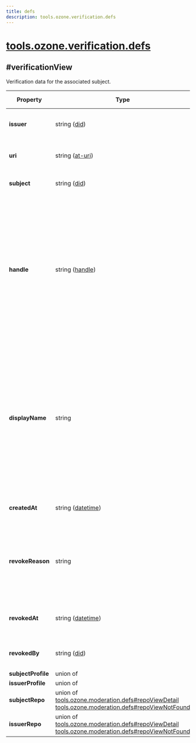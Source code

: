 ```yaml
---
title: defs
description: tools.ozone.verification.defs
---
```


# [tools.ozone.verification.defs](https://github.com/myConsciousness/atproto.dart/blob/main/lexicons/tools/ozone/verification/defs.json)

## #verificationView

Verification data for the associated subject.

| Property | Type | Known Values | Required | Description |
| --- | --- | --- | :---: | --- |
| **issuer** | string ([did](https://atproto.com/specs/did)) | - | ✅ | The user who issued this verification. |
| **uri** | string ([at-uri](https://atproto.com/specs/at-uri-scheme)) | - | ✅ | The AT-URI of the verification record. |
| **subject** | string ([did](https://atproto.com/specs/did)) | - | ✅ | The subject of the verification. |
| **handle** | string ([handle](https://atproto.com/specs/handle)) | - | ✅ | Handle of the subject the verification applies to at the moment of verifying, which might not be the same at the time of viewing. The verification is only valid if the current handle matches the one at the time of verifying. |
| **displayName** | string | - | ✅ | Display name of the subject the verification applies to at the moment of verifying, which might not be the same at the time of viewing. The verification is only valid if the current displayName matches the one at the time of verifying. |
| **createdAt** | string ([datetime](https://atproto.com/specs/lexicon#datetime)) | - | ✅ | Timestamp when the verification was created. |
| **revokeReason** | string | - | ❌ | Describes the reason for revocation, also indicating that the verification is no longer valid. |
| **revokedAt** | string ([datetime](https://atproto.com/specs/lexicon#datetime)) | - | ❌ | Timestamp when the verification was revoked. |
| **revokedBy** | string ([did](https://atproto.com/specs/did)) | - | ❌ | The user who revoked this verification. |
| **subjectProfile** | union of <br/> | - | ❌ | - |
| **issuerProfile** | union of <br/> | - | ❌ | - |
| **subjectRepo** | union of <br/>[tools.ozone.moderation.defs#repoViewDetail](../../../../lexicons/tools/ozone/moderation/defs.md#repoviewdetail)<br/>[tools.ozone.moderation.defs#repoViewNotFound](../../../../lexicons/tools/ozone/moderation/defs.md#repoviewnotfound) | - | ❌ | - |
| **issuerRepo** | union of <br/>[tools.ozone.moderation.defs#repoViewDetail](../../../../lexicons/tools/ozone/moderation/defs.md#repoviewdetail)<br/>[tools.ozone.moderation.defs#repoViewNotFound](../../../../lexicons/tools/ozone/moderation/defs.md#repoviewnotfound) | - | ❌ | - |
